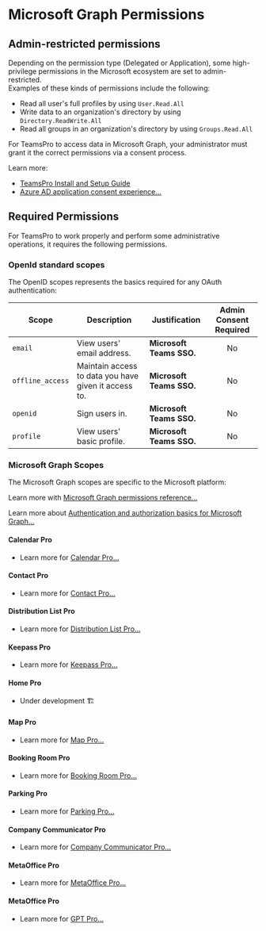 # Microsoft Graph Permissions

## Admin-restricted permissions
Depending on the permission type (Delegated or Application), some high-privilege permissions in the Microsoft ecosystem are set to admin-restricted.  
Examples of these kinds of permissions include the following:
* Read all user's full profiles by using ```User.Read.All```
* Write data to an organization's directory by using ```Directory.ReadWrite.All```
* Read all groups in an organization's directory by using ```Groups.Read.All```

For TeamsPro to access data in Microsoft Graph, your administrator must grant it the correct permissions via a consent process.  

Learn more:
* [TeamsPro Install and Setup Guide](https://help.TeamsPro.com/articles/3505270-install-TeamsPro-app-on-microsoft-teams)
* [Azure AD application consent experience...](https://docs.microsoft.com/en-us/azure/active-directory/develop/application-consent-experience)

## Required Permissions

For TeamsPro to work properly and perform some administrative operations, it requires the following permissions.

### OpenId standard scopes
The OpenID scopes represents the basics required for any OAuth authentication:

| Scope | Description | Justification | Admin Consent Required |
|-------|-------------|---------------|:----------------------:|
| ```email``` | View users' email address. | **Microsoft Teams SSO.** | No |
| ```offline_access``` | Maintain access to data you have given it access to. | **Microsoft Teams SSO.** | No |
| ```openid``` | Sign users in. | **Microsoft Teams SSO.** | No |
| ```profile``` | View users' basic profile. | **Microsoft Teams SSO.** | No |

### Microsoft Graph Scopes
The Microsoft Graph scopes are specific to the Microsoft platform:

Learn more with [Microsoft Graph permissions reference...](https://docs.microsoft.com/en-us/graph/permissions-reference)

Learn more about [Authentication and authorization basics for Microsoft Graph...](https://docs.microsoft.com/en-us/graph/auth/auth-concepts#microsoft-graph-permissions)


#### Calendar Pro

* Learn more for [Calendar Pro...](/architecture-security/calendar-pro/#microsoft-graph)

#### Contact Pro

* Learn more for [Contact Pro...](/architecture-security/contact-pro/#microsoft-graph)

#### Distribution List Pro

* Learn more for [Distribution List Pro...](/architecture-security/distribution-list-pro/#microsoft-graph)

#### Keepass Pro

* Learn more for [Keepass Pro...](/architecture-security/keepass-pro/#microsoft-graph)

#### Home Pro

* Under development 🏗

#### Map Pro

* Learn more for [Map Pro...](/architecture-security/map-pro/#microsoft-graph)

#### Booking Room Pro

* Learn more for [Booking Room Pro...](/architecture-security/bookingroom-pro/#microsoft-graph)

#### Parking Pro

* Learn more for [Parking Pro...](/architecture-security/parking-pro/#microsoft-graph)


#### Company Communicator Pro

* Learn more for [Company Communicator Pro...](/architecture-security/company-communicator-pro/#microsoft-graph)

#### MetaOffice Pro

* Learn more for [MetaOffice Pro...](/architecture-security/metaoffice-pro/#microsoft-graph)

#### MetaOffice Pro

* Learn more for [GPT Pro...](/architecture-security/gpt-pro/#microsoft-graph)

<Classification label="public" />